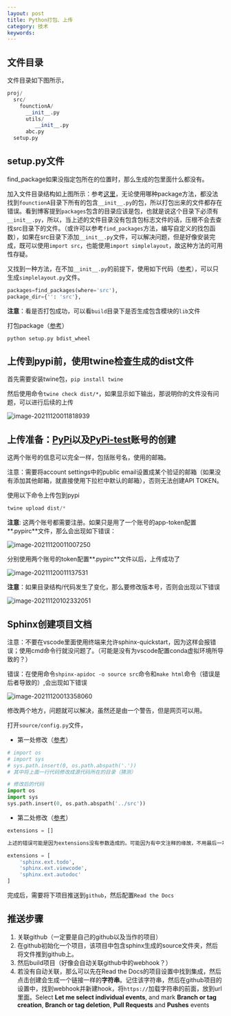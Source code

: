 ```yaml
---
layout: post
title: Python打包、上传
category: 技术
keywords:
---
```


## 文件目录

文件目录如下图所示，

```python
proj/
  src/
    founctionA/
      __init__.py
      utils/
         __init__.py
      abc.py
  setup.py
```

## setup.py文件

find_package如果没指定包所在的位置时，那么生成的包里面什么都没有。

加入文件目录结构如上图所示：参考[这里](https://stackoverflow.com/questions/14417236/setup-py-renaming-src-package-to-project-name)，无论使用哪种package方法，都没法找到`founctionA`目录下所有的包含`__init__.py`的包，所以打包出来的文件都存在错误。看到博客提到`packages`包含的目录应该是包，也就是说这个目录下必须有`__init__.py`，所以，当上述的文件目录没有包含包标志文件的话，压根不会去查找src目录下的文件。（或许可以参考`find_packages`方法，编写自定义的找包函数），如果在src目录下添加`__init__.py`文件，可以解决问题，但是好像安装完成，既可以使用`import src`，也能使用`import simplelayout`，故这种方法的可用性存疑。

又找到一种方法，在不加`__init__.py`的前提下，使用如下代码（[参考](https://www.coder.work/article/7631747)），可以只生成`simplelayout.py`文件。

```python
packages=find_packages(where='src'),
package_dir={'': 'src'},
```

**注意**：看是否打包成功，可以看`build`目录下是否生成包含模块的`lib`文件

打包package（[参考](http://wsfdl.com/python/2015/09/06/Python%E5%BA%94%E7%94%A8%E7%9A%84%E6%89%93%E5%8C%85%E5%92%8C%E5%8F%91%E5%B8%83%E4%B8%8A.html)）

`python setup.py bdist_wheel `

## 上传到pypi前，使用twine检查生成的dist文件

首先需要安装twine包，`pip install twine`

然后使用命令`twine check dist/*`，如果显示如下输出，那说明你的文件没有问题，可以进行后续的上传

![image-20211120011818939](https://gitee.com/freeneuro/PigBed/raw/master/img/image-20211120011818939.png)

## 上传准备：[PyPi](https://pypi.org/)以及[PyPi-test](https://test.pypi.org/)账号的创建

这两个账号的信息可以完全一样，包括账号名，使用的邮箱。

注意：需要将account settings中的public email设置成某个验证的邮箱（如果没有添加其他邮箱，就直接使用下拉栏中默认的邮箱），否则无法创建API TOKEN。

使用以下命令上传包到pypi

```python
twine upload dist/*
```

**注意**: 这两个账号都需要注册。如果只是用了一个账号的app-token配置**.pypirc**文件，那么会出现如下错误：

![image-20211120011007250](https://gitee.com/freeneuro/PigBed/raw/master/img/image-20211120011007250.png)

分别使用两个账号的token配置**.pypirc**文件以后，上传成功了

![image-20211120011137531](https://gitee.com/freeneuro/PigBed/raw/master/img/image-20211120011137531.png)

**注意**：如果目录结构/代码发生了变化，那么要修改版本号，否则会出现以下错误

![image-20211120102332051](https://gitee.com/freeneuro/PigBed/raw/master/img/image-20211120102332051.png)

## Sphinx创建项目文档

注意：不要在vscode里面使用终端来允许sphinx-quickstart，因为这样会报错误；使用cmd命令行就没问题了。（可能是没有为vscode配置conda虚拟环境所导致的？）

错误：在使用命令`shpinx-apidoc -o source src`命令和`make html`命令（错误是后者导致的）,会出现如下错误

![image-20211120013358060](https://gitee.com/freeneuro/PigBed/raw/master/img/image-20211120013358060.png)

修改两个地方，问题就可以解决，虽然还是由一个警告，但是网页可以用。

打开`source/config.py`文件，

+ 第一处修改（[参考](https://blog.csdn.net/qq_42689684/article/details/103088152)）

```python
# import os
# import sys
# sys.path.insert(0, os.path.abspath('.'))
# 其中将上面一行代码修改成源代码所在的目录（猜测）

# 修改后的代码
import os
import sys
sys.path.insert(0, os.path.abspath('../src'))
```

+ 第二处修改（[参考](https://stackoverflow.com/questions/13516404/sphinx-error-unknown-directive-type-automodule-or-autoclass)）

```python
extensions = [] 

上述的错误可能是因为extensions没有参数造成的。可能因为有中文注释的缘故，不用最后一项"autodoc"，警告还是存在

extensions = [
    'sphinx.ext.todo',
    'sphinx.ext.viewcode',
    'sphinx.ext.autodoc'
]
```

完成后，需要将下项目推送到`github`，然后配置`Read the Docs`

## 推送步骤

1. 关联github（一定要是自己的github以及当作的项目）
2. 在github初始化一个项目，该项目中包含sphinx生成的source文件夹，然后将文件推到github上。
3. 然后build项目（好像会自动关联github中的webhook？）
4. 若没有自动关联，那么可以先在Read the Docs的项目设置中找到集成，然后点击创建会生成一个链接一样的**字符串**。记住该字符串，然后在github项目的设置中，找到webhook并新建hook，将`https://`加载字符串的前面，放到url里面。Select **Let me select individual events**, and mark **Branch or tag creation**, **Branch or tag deletion**, **Pull Requests** and **Pushes** events
